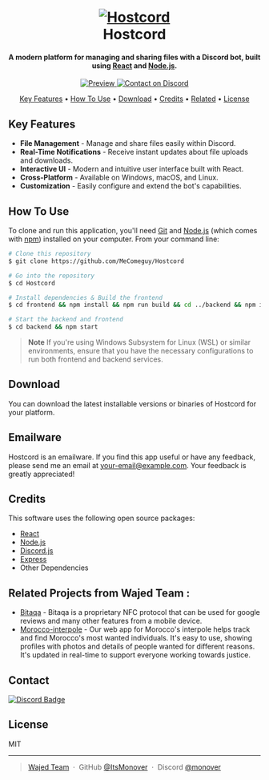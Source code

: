 <h1 align="center">
  <br>
  <a href="https://github.com/ItsMonover/Hostcord"><img src="" alt="Hostcord"></a>
  <br>
  Hostcord
  <br>
</h1>

<h4 align="center">A modern platform for managing and sharing files with a Discord bot, built using <a href="http://reactjs.org" target="_blank">React</a> and <a href="http://nodejs.org" target="_blank">Node.js</a>.</h4>

<p align="center">
  <a href="https://hostcord.onrender.com/">
    <img src="https://img.shields.io/badge/Preview-Hostcord-blue.svg"
         alt="Preview">
  </a>
  <a href="https://discord.com/users/1119229177137205309">
    <img src="https://img.shields.io/badge/Contact%20on%20Discord-@Comeguy-7289DA.svg"
         alt="Contact on Discord">
  </a>
</p>
<p align="center">
  <a href="#key-features">Key Features</a> •
  <a href="#how-to-use">How To Use</a> •
  <a href="#download">Download</a> •
  <a href="#credits">Credits</a> •
  <a href="#related">Related</a> •
  <a href="#license">License</a>
</p>



## Key Features

* **File Management** - Manage and share files easily within Discord.
* **Real-Time Notifications** - Receive instant updates about file uploads and downloads.
* **Interactive UI** - Modern and intuitive user interface built with React.
* **Cross-Platform** - Available on Windows, macOS, and Linux.
* **Customization** - Easily configure and extend the bot's capabilities.

## How To Use

To clone and run this application, you'll need [Git](https://git-scm.com) and [Node.js](https://nodejs.org/en/download/) (which comes with [npm](http://npmjs.com)) installed on your computer. From your command line:

```bash
# Clone this repository
$ git clone https://github.com/MeComeguy/Hostcord

# Go into the repository
$ cd Hostcord

# Install dependencies & Build the frontend
$ cd frontend && npm install && npm run build && cd ../backend && npm install

# Start the backend and frontend
$ cd backend && npm start
```

> **Note**
> If you're using Windows Subsystem for Linux (WSL) or similar environments, ensure that you have the necessary configurations to run both frontend and backend services.

## Download

You can download the latest installable versions or binaries of Hostcord for your platform.

## Emailware

Hostcord is an emailware. If you find this app useful or have any feedback, please send me an email at [your-email@example.com](mailto:your-email@example.com). Your feedback is greatly appreciated!

## Credits

This software uses the following open source packages:

- [React](https://reactjs.org/)
- [Node.js](https://nodejs.org/)
- [Discord.js](https://discord.js.org/)
- [Express](https://expressjs.com/)
- Other Dependencies

## Related Projects from Wajed Team :

* [Bitaqa](https://github.com/MeComeguy/bitaqa) - Bitaqa is a proprietary NFC protocol that can be used for google reviews and many other features from a mobile device.
* [Morocco-interpole](https://github.com/MeComeguy/morocco-interpole) - Our web app for Morocco's interpole helps track and find Morocco's most wanted individuals. It's easy to use, showing profiles with photos and details of people wanted for different reasons. It's updated in real-time to support everyone working towards justice.

## Contact


  <a href="https://discord.com/users/1119229177137205309">
    <img src="https://dcbadge.vercel.app/api/shield/1119229177137205309" alt="Discord Badge"/>
  </a>

## License

MIT

---

> [Wajed Team](https://www.wajed.network) &nbsp;&middot;&nbsp;
> GitHub [@ItsMonover]() &nbsp;&middot;&nbsp;
> Discord [@monover](https://discord.com/users/1119229177137205309)
